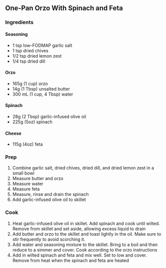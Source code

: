 ## One-Pan Orzo With Spinach and Feta

### Ingredients

#### Seasoning
* 1 tsp low-FODMAP garlic salt
* 1 tsp dried chives
* 1/2 tsp dried lemon zest
* 1/4 tsp dried dill

#### Orzo
* 165g (1 cup) orzo  
* 14g (1 Tbsp) unsalted butter
* 300 mL (1 cup, 4 Tbsp) water

#### Spinach
* 28g (2 Tbsp) garlic-infused olive oil
* 225g (5oz) spinach

#### Cheese
* 115g (4oz) feta

### Prep
1. Combine garlic salt, dried chives, dried dill, and dried lemon zest in a small bowl
1. Measure butter and orzo
1. Measure water
1. Measure feta
1. Measure, rinse and drain the spinach
1. Add garlic-infused olive oil to skillet

### Cook
1. Heat garlic-infused olive oil in skillet. Add spinach and cook until wilted. Remove from skillet and set aside, allowing excess liquid to drain
1. Add butter and orzo to the skillet and toast lightly in the oil. Make sure to stir frequently to avoid scorching it.
1. Add water and seasoning mixture to the skillet. Bring to a boil and then reduce to a simmer and cover. Cook according to the orzo instructions
1. Add in wilted spinach and feta and mix well. Set to low and cover. Remove from heat when the spinach and feta are heated
